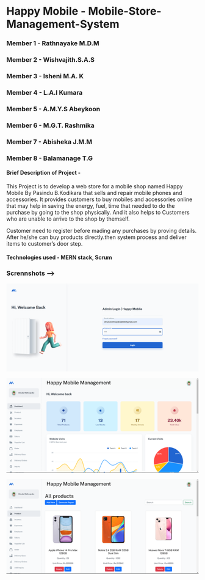 # Happy Mobile - Mobile-Store-Management-System

### Member 1 - Rathnayake M.D.M
### Member 2 - Wishvajith.S.A.S 
### Member 3 - Isheni M.A. K 
### Member 4 - L.A.I Kumara
### Member 5 - A.M.Y.S Abeykoon
### Member 6 - M.G.T. Rashmika
### Member 7 - Abisheka J.M.M
### Member 8 - Balamanage T.G


#### Brief Description of Project - 

This Project is to develop a web store for a mobile shop named Happy Mobile By Pasindu B.Kodikara that sells and repair mobile phones and accessories.
It provides customers to buy mobiles and accessories online that may help in saving the energy, fuel, time that needed to do the purchase by going to the shop physically. And it also helps to Customers who are unable to arrive to the shop by themself.

Customer need to register before mading any purchases by proving details. After he/she can buy products directly.then system process and deliver items to customer’s door step.



#### Technologies used - MERN stack, Scrum

### Scrennshots -->
<img src = "Mobile-Store-Management_System/src/front-end/public/assets/images/admin-happy-mobile/loginPage.png"> </br>

<img src = "Mobile-Store-Management_System/src/front-end/public/assets/images/admin-happy-mobile/AdminDashbord.png"> </br>

<img src = "Mobile-Store-Management_System/src/front-end/public/assets/images/admin-happy-mobile/ProductPage.png">




